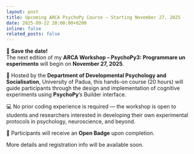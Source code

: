 ```yaml
---
layout: post
title: Upcoming ARCA PsychoPy Course – Starting November 27, 2025
date: 2025-09-22 20:00:00+0200
inline: false
related_posts: false
---
```


📅 **Save the date!**  
The next edition of my **ARCA Workshop – PsychoPy3: Programmare un esperimento** will begin on **November 27, 2025**.

🧠 Hosted by the **Department of Developmental Psychology and Socialisation**, University of Padua, this hands-on course (20 hours) will guide participants through the design and implementation of cognitive experiments using **PsychoPy**’s Builder interface.

💻 No prior coding experience is required — the workshop is open to students and researchers interested in developing their own experimental protocols in psychology, neuroscience, and beyond.

📜 Participants will receive an **Open Badge** upon completion.

More details and registration info will be available soon.
